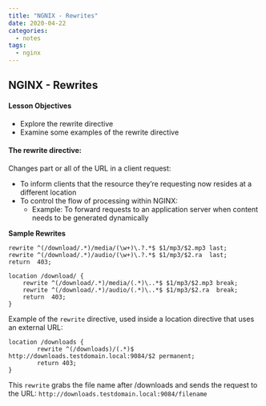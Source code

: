 ```yaml
---
title: "NGNIX - Rewrites"
date: 2020-04-22
categories:
  - notes
tags:
  - nginx
---
```



## NGINX - Rewrites
#### Lesson Objectives
- Explore the rewrite directive
- Examine some examples of the rewrite directive

#### The rewrite directive:
Changes part or all of the URL in a client request:

- To inform clients that the resource they’re requesting now resides at a different location
- To control the flow of processing within NGINX:
  - Example: To forward requests to an application server when content needs to be generated dynamically

**Sample Rewrites**
```
rewrite ^(/download/.*)/media/(\w+)\.?.*$ $1/mp3/$2.mp3 last;
rewrite ^(/download/.*)/audio/(\w+)\.?.*$ $1/mp3/$2.ra  last;
return  403;
```

```
location /download/ {
    rewrite ^(/download/.*)/media/(.*)\..*$ $1/mp3/$2.mp3 break;
    rewrite ^(/download/.*)/audio/(.*)\..*$ $1/mp3/$2.ra  break;
    return  403;
}
```

Example of the `rewrite` directive, used inside a location directive that uses an external URL:

```
location /downloads {
        rewrite ^(/downloads)/(.*)$ http://downloads.testdomain.local:9084/$2 permanent;
        return 403;
}
```

This `rewrite` grabs the file name after /downloads and sends the request to the URL: `http://downloads.testdomain.local:9084/filename`
